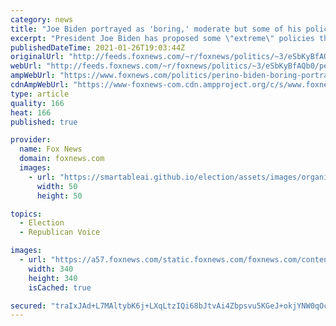 ```yaml
---
category: news
title: "Joe Biden portrayed as 'boring,' moderate but some of his policies are 'extreme': Perino"
excerpt: "President Joe Biden has proposed some \"extreme\" policies that warrant more attention from the mainstream media, \"The Five\" co-panelist Dana Perino said on Monday."
publishedDateTime: 2021-01-26T19:03:44Z
originalUrl: "http://feeds.foxnews.com/~r/foxnews/politics/~3/eSbKyBfAQb0/perino-biden-boring-portrayed-moderate-policies-extreme"
webUrl: "http://feeds.foxnews.com/~r/foxnews/politics/~3/eSbKyBfAQb0/perino-biden-boring-portrayed-moderate-policies-extreme"
ampWebUrl: "https://www.foxnews.com/politics/perino-biden-boring-portrayed-moderate-policies-extreme.amp"
cdnAmpWebUrl: "https://www-foxnews-com.cdn.ampproject.org/c/s/www.foxnews.com/politics/perino-biden-boring-portrayed-moderate-policies-extreme.amp"
type: article
quality: 166
heat: 166
published: true

provider:
  name: Fox News
  domain: foxnews.com
  images:
    - url: "https://smartableai.github.io/election/assets/images/organizations/foxnews.com-50x50.jpg"
      width: 50
      height: 50

topics:
  - Election
  - Republican Voice

images:
  - url: "https://a57.foxnews.com/static.foxnews.com/foxnews.com/content/uploads/2020/10/340/340/image-5.png?ve=1&tl=1"
    width: 340
    height: 340
    isCached: true

secured: "traIxJAd+L7MAltybK6j+LXqLtzIQi68bJtvAi4Zbpsvu5KGeJ+okjYNW0qOcrsPl9qyZ3h4rqAyfGQhlsXQxRL63SSVm2k5wN1U9Qop8BXUyl+novMnGY2mdCPJ99tM7y6xwwvKCQCR0fNJ0NPbCfi0b09gWvA7cpVqPcQAbCaF6YGI9KMZQptin05C1uGhFFGfj9/6Nw6pKAyt7o3m1wcvnPbWZAd5/mtRrKHpHvQgIC7scF6OlsCcxH8zBSAqyBEBErXcEw87FM8ipK/tfC5QXFkQhH5K/w52pSLTimW53ReKMsDDmTXTVaplQINURDkqQL1VDLN4MGFKyd9S9xL9q+mbQXfS9ghmcefoslY=;7UF1UySLtJsG01UsZCzqEA=="
---
```


